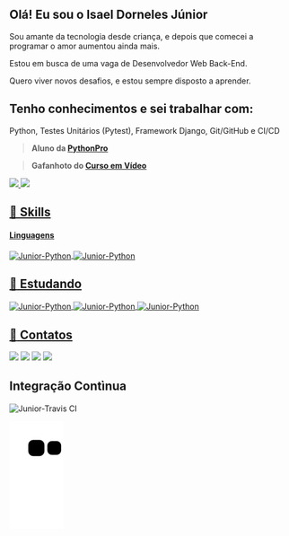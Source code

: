 ## Olá! Eu sou o Isael Dorneles Júnior 

Sou amante da tecnologia desde criança, e depois que comecei a programar o amor aumentou ainda mais.

Estou em busca de uma vaga de Desenvolvedor Web Back-End.

Quero viver novos desafios, e estou sempre disposto a aprender.

## Tenho conhecimentos e sei trabalhar com:

Python, Testes Unitários (Pytest), Framework Django, Git/GitHub e CI/CD
 
>**Aluno da [PythonPro](https://github.com/pythonprobr)**
 


>**Gafanhoto do [Curso em Vídeo](https://www.cursoemvideo.com/)**
 
 <div>
  <a href="https://github.com/JuniorD-Isael">
  <img height="180em" src="https://github-readme-stats.vercel.app/api?username=JuniorD-Isael&show_icons=true&theme=midnight-purple&include_all_commits=true&count_private=true"/>
  <img height="180em" src="https://github-readme-stats.vercel.app/api/top-langs/?username=JuniorD-Isael&layout=compact&langs_count=7&theme=midnight-purple"/>
</div>

## 🚀 Skills

#### Linguagens

<img align="center" alt="Junior-Python" src="https://img.shields.io/badge/Python-3776AB?style=for-the-badge&logo=python&logoColor=white">
<img align="center" alt="Junior-Python" src="https://img.shields.io/badge/Django-092E20?style=for-the-badge&logo=django&logoColor=white">



## :notebook_with_decorative_cover: Estudando

<img align="center" alt="Junior-Python" src="https://img.shields.io/badge/HTML5-E34F26?style=for-the-badge&logo=html5&logoColor=white"> <img align="center" alt="Junior-Python" src="https://img.shields.io/badge/CSS3-1572B6?style=for-the-badge&logo=css3&logoColor=white">
<img align="center" alt="Junior-Python" src="https://img.shields.io/badge/JavaScript-F7DF1E?style=for-the-badge&logo=javascript&logoColor=black">
</div>
<div>

  
## :boy: Contatos

  <a href="https://www.instagram.com/isaeldjunior/" target="_blank"><img src="https://img.shields.io/badge/-Instagram-%23E4405F?style=for-the-badge&logo=instagram&logoColor=white"></a> <a href="https://t.me/IsaeldJunior/" target="_blank"><img src="https://img.shields.io/badge/Telegram-2CA5E0?style=for-the-badge&logo=telegram&logoColor=white" target="_blank"></a> <a href = "mailto:isaeldjunior@gmail.com"><img src="https://img.shields.io/badge/Gmail-D14836?style=for-the-badge&logo=gmail&logoColor=white" target="_blank"></a> <a href="https://www.linkedin.com/in/isael-d-junior/" target="_blank"><img src="https://img.shields.io/badge/-LinkedIn-%230077B5?style=for-the-badge&logo=linkedin&logoColor=white" target="_blank"></a> 
 
## Integração Contìnua
<img align="center" alt="Junior-Travis CI" src="https://img.shields.io/badge/travis_CI-3EAAAF?style=for-the-badge&logo=travisci&logoColor=white">

  ![Snake animation](https://github.com/JuniorD-Isael/JuniorD-Isael/blob/output/github-contribution-grid-snake.svg)
</div>
